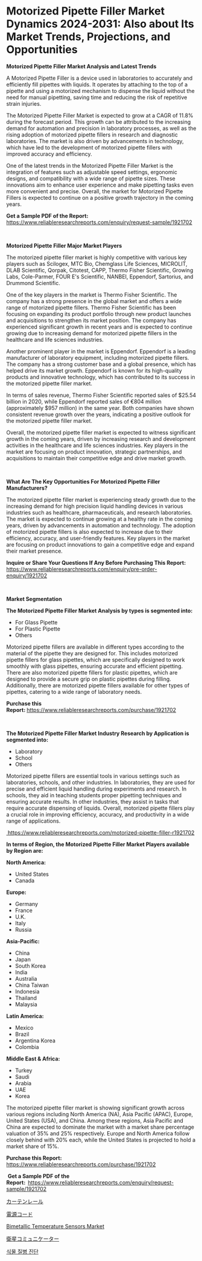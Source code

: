 <p><h1>Motorized Pipette Filler Market Dynamics 2024-2031: Also about Its Market Trends, Projections, and Opportunities</h1></p><p><strong>Motorized Pipette Filler Market Analysis and Latest Trends</strong></p>
<p><p>A Motorized Pipette Filler is a device used in laboratories to accurately and efficiently fill pipettes with liquids. It operates by attaching to the top of a pipette and using a motorized mechanism to dispense the liquid without the need for manual pipetting, saving time and reducing the risk of repetitive strain injuries.</p><p>The Motorized Pipette Filler Market is expected to grow at a CAGR of 11.8% during the forecast period. This growth can be attributed to the increasing demand for automation and precision in laboratory processes, as well as the rising adoption of motorized pipette fillers in research and diagnostic laboratories. The market is also driven by advancements in technology, which have led to the development of motorized pipette fillers with improved accuracy and efficiency.</p><p>One of the latest trends in the Motorized Pipette Filler Market is the integration of features such as adjustable speed settings, ergonomic designs, and compatibility with a wide range of pipette sizes. These innovations aim to enhance user experience and make pipetting tasks even more convenient and precise. Overall, the market for Motorized Pipette Fillers is expected to continue on a positive growth trajectory in the coming years.</p></p>
<p><strong>Get a Sample PDF of the Report:&nbsp;</strong> <a href="https://www.reliableresearchreports.com/enquiry/request-sample/1921702">https://www.reliableresearchreports.com/enquiry/request-sample/1921702</a></p>
<p>&nbsp;</p>
<p><strong>Motorized Pipette Filler Major Market Players</strong></p>
<p><p>The motorized pipette filler market is highly competitive with various key players such as Scilogex, MTC Bio, Chemglass Life Sciences, MICROLIT, DLAB Scientific, Qorpak, Citotest, CAPP, Thermo Fisher Scientific, Growing Labs, Cole-Parmer, FOUR E's Scientific, NANBEI, Eppendorf, Sartorius, and Drummond Scientific.</p><p>One of the key players in the market is Thermo Fisher Scientific. The company has a strong presence in the global market and offers a wide range of motorized pipette fillers. Thermo Fisher Scientific has been focusing on expanding its product portfolio through new product launches and acquisitions to strengthen its market position. The company has experienced significant growth in recent years and is expected to continue growing due to increasing demand for motorized pipette fillers in the healthcare and life sciences industries.</p><p>Another prominent player in the market is Eppendorf. Eppendorf is a leading manufacturer of laboratory equipment, including motorized pipette fillers. The company has a strong customer base and a global presence, which has helped drive its market growth. Eppendorf is known for its high-quality products and innovative technology, which has contributed to its success in the motorized pipette filler market.</p><p>In terms of sales revenue, Thermo Fisher Scientific reported sales of $25.54 billion in 2020, while Eppendorf reported sales of €804 million (approximately $957 million) in the same year. Both companies have shown consistent revenue growth over the years, indicating a positive outlook for the motorized pipette filler market.</p><p>Overall, the motorized pipette filler market is expected to witness significant growth in the coming years, driven by increasing research and development activities in the healthcare and life sciences industries. Key players in the market are focusing on product innovation, strategic partnerships, and acquisitions to maintain their competitive edge and drive market growth.</p></p>
<p>&nbsp;</p>
<p><strong>What Are The Key Opportunities For Motorized Pipette Filler Manufacturers?</strong></p>
<p><p>The motorized pipette filler market is experiencing steady growth due to the increasing demand for high precision liquid handling devices in various industries such as healthcare, pharmaceuticals, and research laboratories. The market is expected to continue growing at a healthy rate in the coming years, driven by advancements in automation and technology. The adoption of motorized pipette fillers is also expected to increase due to their efficiency, accuracy, and user-friendly features. Key players in the market are focusing on product innovations to gain a competitive edge and expand their market presence.</p></p>
<p><strong>Inquire or Share Your Questions If Any Before Purchasing This Report:</strong> <a href="https://www.reliableresearchreports.com/enquiry/pre-order-enquiry/1921702">https://www.reliableresearchreports.com/enquiry/pre-order-enquiry/1921702</a></p>
<p>&nbsp;</p>
<p><strong>Market Segmentation</strong></p>
<p><strong>The Motorized Pipette Filler Market Analysis by types is segmented into:</strong></p>
<p><ul><li>For Glass Pipette</li><li>For Plastic Pipette</li><li>Others</li></ul></p>
<p><p>Motorized pipette fillers are available in different types according to the material of the pipette they are designed for. This includes motorized pipette fillers for glass pipettes, which are specifically designed to work smoothly with glass pipettes, ensuring accurate and efficient pipetting. There are also motorized pipette fillers for plastic pipettes, which are designed to provide a secure grip on plastic pipettes during filling. Additionally, there are motorized pipette fillers available for other types of pipettes, catering to a wide range of laboratory needs.</p></p>
<p><strong>Purchase this Report:&nbsp;</strong><a href="https://www.reliableresearchreports.com/purchase/1921702">https://www.reliableresearchreports.com/purchase/1921702</a></p>
<p>&nbsp;</p>
<p><strong>The Motorized Pipette Filler Market Industry Research by Application is segmented into:</strong></p>
<p><ul><li>Laboratory</li><li>School</li><li>Others</li></ul></p>
<p><p>Motorized pipette fillers are essential tools in various settings such as laboratories, schools, and other industries. In laboratories, they are used for precise and efficient liquid handling during experiments and research. In schools, they aid in teaching students proper pipetting techniques and ensuring accurate results. In other industries, they assist in tasks that require accurate dispensing of liquids. Overall, motorized pipette fillers play a crucial role in improving efficiency, accuracy, and productivity in a wide range of applications.</p></p>
<p><a href="https://www.reliableresearchreports.com/motorized-pipette-filler-r1921702">&nbsp;https://www.reliableresearchreports.com/motorized-pipette-filler-r1921702</a></p>
<p><strong>In terms of Region, the Motorized Pipette Filler Market Players available by Region are:</strong></p>
<p>
    <p> <strong> North America: </strong>
        <ul>
            <li>United States</li>
            <li>Canada</li>
        </ul>
        </p> 
    <p> <strong> Europe: </strong>
        <ul>
            <li>Germany</li>
            <li>France</li>
            <li>U.K.</li>
            <li>Italy</li>
            <li>Russia</li>
        </ul>
        </p> 
    <p> <strong> Asia-Pacific: </strong>
        <ul>
            <li>China</li>
            <li>Japan</li>
            <li>South Korea</li>
            <li>India</li>
            <li>Australia</li>
            <li>China Taiwan</li>
            <li>Indonesia</li>
            <li>Thailand</li>
            <li>Malaysia</li>
        </ul>
        </p> 
    <p> <strong> Latin America: </strong>
        <ul>
            <li>Mexico</li>
            <li>Brazil</li>
            <li>Argentina Korea</li>
            <li>Colombia</li>
        </ul>
        </p> 
    <p> <strong> Middle East & Africa: </strong>
        <ul>
            <li>Turkey</li>
            <li>Saudi</li>
            <li>Arabia</li>
            <li>UAE</li>
            <li>Korea</li>
        </ul>
    </p>
    </p>
<p><p>The motorized pipette filler market is showing significant growth across various regions including North America (NA), Asia Pacific (APAC), Europe, United States (USA), and China. Among these regions, Asia Pacific and China are expected to dominate the market with a market share percentage valuation of 35% and 25% respectively. Europe and North America follow closely behind with 20% each, while the United States is projected to hold a market share of 15%.</p></p>
<p><strong>Purchase this Report: </strong><a href="https://www.reliableresearchreports.com/purchase/1921702">https://www.reliableresearchreports.com/purchase/1921702</a></p>
<p>&nbsp;<strong>Get a Sample PDF of the Report:&nbsp;&nbsp;</strong><a href="https://www.reliableresearchreports.com/enquiry/request-sample/1921702">https://www.reliableresearchreports.com/enquiry/request-sample/1921702</a></p>
<p><strong></strong></p>
<p><p><a href="https://github.com/bucuel854722/Market-Research-Report-List-1/blob/main/932537433438.md">カーテンレール</a></p><p><a href="https://medium.com/@alletty768546/%E3%83%91%E3%83%AF%E3%83%BC%E3%82%B3%E3%83%BC%E3%83%89%E5%B8%82%E5%A0%B4%E3%82%B7%E3%82%A7%E3%82%A2%E3%81%AE%E9%80%B2%E5%8C%96%E3%81%A8%E5%B8%82%E5%A0%B4%E6%88%90%E9%95%B7%E3%83%88%E3%83%AC%E3%83%B3%E3%83%892024%E5%B9%B4%E3%81%8B%E3%82%892031%E5%B9%B4%E3%81%BE%E3%81%A7-5615c0fd4e24">電源コード</a></p><p><a href="https://github.com/CliffMedina6/Market-Research-Report-List-4/blob/main/bimetallic-temperature-sensors-market.md">Bimetallic Temperature Sensors Market</a></p><p><a href="https://github.com/xemfu2379520/Market-Research-Report-List-1/blob/main/821481233437.md">衛星コミュニケーター</a></p><p><a href="https://github.com/TimmyMann6767/Market-Research-Report-List-1/blob/main/453758930831.md">식물 질병 진단</a></p></p>